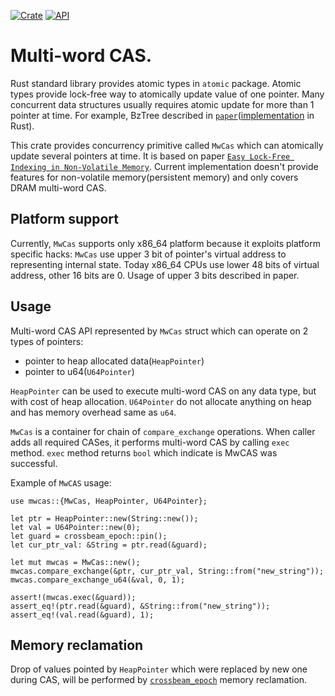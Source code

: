 [![Crate](https://img.shields.io/crates/v/mwcas.svg)](https://crates.io/crates/mwcas)
[![API](https://docs.rs/mwcas/badge.svg)](https://docs.rs/mwcas)

# Multi-word CAS.

Rust standard library provides atomic types in
`atomic` package. Atomic types provide lock-free way
to atomically update value of one pointer. Many concurrent data
structures usually requires atomic update for more than 1 pointer at
time. For example,
BzTree described in [`paper`](http://www.vldb.org/pvldb/vol11/p553-arulraj.pdf)([implementation](https://github.com/Lagrang/bztree-rs) in Rust).

This crate provides concurrency primitive called `MwCas` which can
atomically update several pointers at time. It is based on paper
[`Easy Lock-Free Indexing in Non-Volatile Memory`](http://justinlevandoski.org/papers/ICDE18_mwcas.pdf).
Current implementation doesn't provide features for non-volatile
memory(persistent memory) and only covers DRAM multi-word CAS.

## Platform support
Currently, `MwCas` supports only x86_64 platform because it exploits
platform specific hacks: `MwCas` use upper 3 bit of pointer's virtual
address to representing internal state. Today x86_64 CPUs use lower 48
bits of virtual address, other 16 bits are 0. Usage of upper 3 bits
described in paper.

## Usage
Multi-word CAS API represented by `MwCas` struct which can operate on 2
types of pointers:
- pointer to heap allocated data(`HeapPointer`)
- pointer to u64(`U64Pointer`)

`HeapPointer` can be used to execute multi-word CAS on any data type,
but with cost of heap allocation. `U64Pointer` do not allocate anything
on heap and has memory overhead same as `u64`.

`MwCas` is a container for chain of `compare_exchange` operations. When
caller adds all required CASes, it performs multi-word CAS by calling
`exec` method. `exec` method returns `bool` which indicate is MwCAS was
successful.

Example of `MwCAS` usage:
```
use mwcas::{MwCas, HeapPointer, U64Pointer};

let ptr = HeapPointer::new(String::new());
let val = U64Pointer::new(0);
let guard = crossbeam_epoch::pin();
let cur_ptr_val: &String = ptr.read(&guard);

let mut mwcas = MwCas::new();
mwcas.compare_exchange(&ptr, cur_ptr_val, String::from("new_string"));
mwcas.compare_exchange_u64(&val, 0, 1);

assert!(mwcas.exec(&guard));
assert_eq!(ptr.read(&guard), &String::from("new_string"));
assert_eq!(val.read(&guard), 1);
```

## Memory reclamation
Drop of values pointed by `HeapPointer` which were replaced by new one
during CAS, will be performed by [`crossbeam_epoch`](https://github.com/crossbeam-rs/crossbeam/tree/master/crossbeam-epoch) memory
reclamation.
